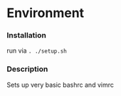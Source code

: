 # Environment

### Installation
run via `. ./setup.sh`

### Description
Sets up very basic bashrc and vimrc
